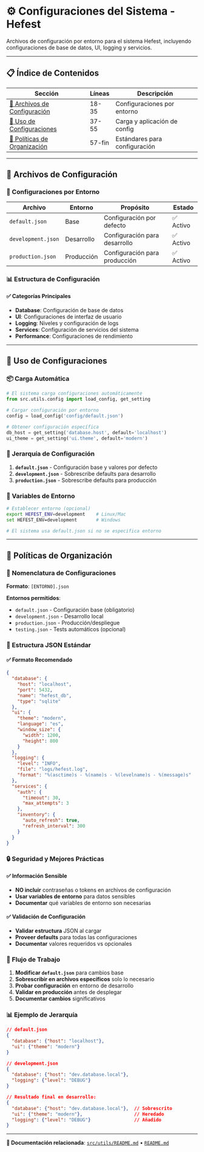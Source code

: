 # ⚙️ Configuraciones del Sistema - Hefest

Archivos de configuración por entorno para el sistema Hefest, incluyendo configuraciones de base de datos, UI, logging y servicios.

---

## 📋 Índice de Contenidos

| Sección | Líneas | Descripción |
|---------|--------|-------------|
| [📁 Archivos de Configuración](#-archivos-de-configuración) | 18-35 | Configuraciones por entorno |
| [🔧 Uso de Configuraciones](#-uso-de-configuraciones) | 37-55 | Carga y aplicación de config |
| [📁 Políticas de Organización](#-políticas-de-organización) | 57-fin | Estándares para configuración |

---

## 📁 Archivos de Configuración

### 🎯 Configuraciones por Entorno

| Archivo | Entorno | Propósito | Estado |
|---------|---------|-----------|--------|
| `default.json` | Base | Configuración por defecto | ✅ Activo |
| `development.json` | Desarrollo | Configuración para desarrollo | ✅ Activo |
| `production.json` | Producción | Configuración para producción | ✅ Activo |

### 📊 Estructura de Configuración

#### ✅ Categorías Principales
- **Database**: Configuración de base de datos
- **UI**: Configuraciones de interfaz de usuario
- **Logging**: Niveles y configuración de logs
- **Services**: Configuración de servicios del sistema
- **Performance**: Configuraciones de rendimiento

---

## 🔧 Uso de Configuraciones

### 📦 Carga Automática

```python
# El sistema carga configuraciones automáticamente
from src.utils.config import load_config, get_setting

# Cargar configuración por entorno
config = load_config('config/default.json')

# Obtener configuración específica
db_host = get_setting('database.host', default='localhost')
ui_theme = get_setting('ui.theme', default='modern')
```

### 🎯 Jerarquía de Configuración

1. **`default.json`** - Configuración base y valores por defecto
2. **`development.json`** - Sobrescribe defaults para desarrollo
3. **`production.json`** - Sobrescribe defaults para producción

### 🔧 Variables de Entorno

```bash
# Establecer entorno (opcional)
export HEFEST_ENV=development    # Linux/Mac
set HEFEST_ENV=development       # Windows

# El sistema usa default.json si no se especifica entorno
```

---

## 📁 Políticas de Organización

### 📝 Nomenclatura de Configuraciones

**Formato**: `[ENTORNO].json`

**Entornos permitidos**:
- `default.json` - Configuración base (obligatorio)
- `development.json` - Desarrollo local
- `production.json` - Producción/despliegue
- `testing.json` - Tests automáticos (opcional)

### 🎯 Estructura JSON Estándar

#### ✅ Formato Recomendado
```json
{
  "database": {
    "host": "localhost",
    "port": 5432,
    "name": "hefest_db",
    "type": "sqlite"
  },
  "ui": {
    "theme": "modern",
    "language": "es",
    "window_size": {
      "width": 1200,
      "height": 800
    }
  },
  "logging": {
    "level": "INFO",
    "file": "logs/hefest.log",
    "format": "%(asctime)s - %(name)s - %(levelname)s - %(message)s"
  },
  "services": {
    "auth": {
      "timeout": 30,
      "max_attempts": 3
    },
    "inventory": {
      "auto_refresh": true,
      "refresh_interval": 300
    }
  }
}
```

### 🔒 Seguridad y Mejores Prácticas

#### ✅ Información Sensible
- **NO incluir** contraseñas o tokens en archivos de configuración
- **Usar variables de entorno** para datos sensibles
- **Documentar** qué variables de entorno son necesarias

#### ✅ Validación de Configuración
- **Validar estructura** JSON al cargar
- **Proveer defaults** para todas las configuraciones
- **Documentar** valores requeridos vs opcionales

### 🔄 Flujo de Trabajo

1. **Modificar `default.json`** para cambios base
2. **Sobrescribir en archivos específicos** solo lo necesario  
3. **Probar configuración** en entorno de desarrollo
4. **Validar en producción** antes de desplegar
5. **Documentar cambios** significativos

### 📊 Ejemplo de Jerarquía

```json
// default.json
{
  "database": {"host": "localhost"},
  "ui": {"theme": "modern"}
}

// development.json  
{
  "database": {"host": "dev.database.local"},
  "logging": {"level": "DEBUG"}
}

// Resultado final en desarrollo:
{
  "database": {"host": "dev.database.local"},  // Sobrescrito
  "ui": {"theme": "modern"},                   // Heredado
  "logging": {"level": "DEBUG"}                // Añadido
}
```

---

**📖 Documentación relacionada**: [`src/utils/README.md`](../src/utils/README.md) • [`README.md`](../README.md)
